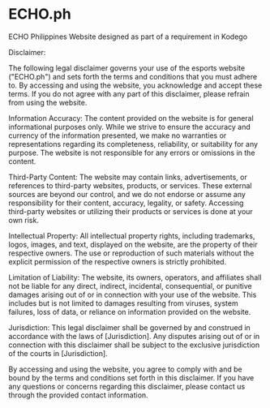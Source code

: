 # ECHO.ph

ECHO Philippines Website designed as part of a requirement in Kodego

Disclaimer:

The following legal disclaimer governs your use of the esports website ("ECHO.ph") and sets forth the terms and conditions that you must adhere to. By accessing and using the website, you acknowledge and accept these terms. If you do not agree with any part of this disclaimer, please refrain from using the website.

Information Accuracy: The content provided on the website is for general informational purposes only. While we strive to ensure the accuracy and currency of the information presented, we make no warranties or representations regarding its completeness, reliability, or suitability for any purpose. The website is not responsible for any errors or omissions in the content.

Third-Party Content: The website may contain links, advertisements, or references to third-party websites, products, or services. These external sources are beyond our control, and we do not endorse or assume any responsibility for their content, accuracy, legality, or safety. Accessing third-party websites or utilizing their products or services is done at your own risk.

Intellectual Property: All intellectual property rights, including trademarks, logos, images, and text, displayed on the website, are the property of their respective owners. The use or reproduction of such materials without the explicit permission of the respective owners is strictly prohibited.

Limitation of Liability: The website, its owners, operators, and affiliates shall not be liable for any direct, indirect, incidental, consequential, or punitive damages arising out of or in connection with your use of the website. This includes but is not limited to damages resulting from viruses, system failures, loss of data, or reliance on information provided on the website.

Jurisdiction: This legal disclaimer shall be governed by and construed in accordance with the laws of [Jurisdiction]. Any disputes arising out of or in connection with this disclaimer shall be subject to the exclusive jurisdiction of the courts in [Jurisdiction].

By accessing and using the website, you agree to comply with and be bound by the terms and conditions set forth in this disclaimer. If you have any questions or concerns regarding this disclaimer, please contact us through the provided contact information.
